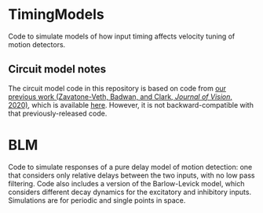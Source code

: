 # TimingModels

Code to simulate models of how input timing affects velocity tuning of motion detectors.



## Circuit model notes

The circuit model code in this repository is based on code from [our previous work (Zavatone-Veth, Badwan, and Clark, *Journal of Vision*, 2020)](https://doi.org/10.1167/jov.20.2.2), which is available [here](https://github.com/ClarkLabCode/SynapticModel). However, it is not backward-compatible with that previously-released code. 

# BLM

Code to simulate responses of a pure delay model of motion detection: one that considers only relative delays between the two inputs, with no low pass filtering. Code also includes a version of the Barlow-Levick model, which considers different decay dynamics for the excitatory and inhibitory inputs. Simulations are for periodic and single points in space. 



